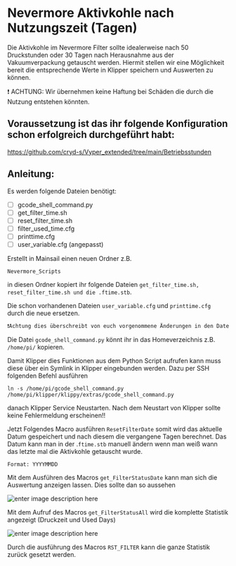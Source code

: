 # Nevermore Aktivkohle nach Nutzungszeit (Tagen)

Die Aktivkohle im Nevermore Filter sollte idealerweise nach 50 Druckstunden oder 30 Tagen nach Herausnahme aus der Vakuumverpackung getauscht werden.
Hiermit stellen wir eine Möglichkeit bereit die entsprechende Werte in Klipper speichern und Auswerten zu können.

❗ ACHTUNG: Wir übernehmen keine Haftung bei Schäden die durch die Nutzung entstehen könnten.


## Voraussetzung ist das ihr folgende Konfiguration schon erfolgreich durchgeführt habt:
https://github.com/cryd-s/Vyper_extended/tree/main/Betriebsstunden


## **Anleitung:**
 
 Es werden folgende Dateien benötigt:

 - [ ] gcode_shell_command.py
 - [ ] get_filter_time.sh
 - [ ] reset_filter_time.sh
 - [ ] filter_used_time.cfg
 - [ ] printtime.cfg
 - [ ] user_variable.cfg (angepasst)

Erstellt in Mainsail einen neuen Ordner z.B. 

    Nevermore_Scripts

 in diesen Ordner kopiert ihr folgende Dateien
 `get_filter_time.sh, reset_filter_time.sh und die .ftime.stb`.

Die schon vorhandenen Dateien `user_variable.cfg` und `printtime.cfg` durch die neue ersetzen.
```diff
❗Achtung dies überschreibt von euch vorgenommene Änderungen in den Dateien ❗
````


Die Datei `gcode_shell_command.py` könnt ihr in das Homeverzeichnis z.B. `/home/pi/` kopieren.

Damit Klipper dies Funktionen aus dem Python Script aufrufen kann muss diese über ein Symlink in Klipper eingebunden werden. Dazu per SSH folgenden Befehl ausführen

    ln -s /home/pi/gcode_shell_command.py /home/pi/klipper/klippy/extras/gcode_shell_command.py

danach Klipper Service Neustarten.
Nach dem Neustart von Klipper sollte keine Fehlermeldung erscheinen!!

Jetzt Folgendes Macro ausführen `ResetFilterDate` somit wird das aktuelle Datum gespeichert und nach diesem die vergangene Tagen berechnet.
Das Datum kann man in der .`ftime.stb` manuell ändern wenn man weiß wann das letzte mal die Aktivkohle getauscht wurde. 

    Format: YYYYMMDD

Mit dem Ausführen des Macros `get_FilterStatusDate` kann man sich die Auswertung anzeigen lassen.
Dies sollte dan so aussehen

![enter image description here](https://github.com/chefe82/Klipper/blob/main/Nevermore/Used_Time/Pictures/nevermore_status.png?raw=true)
		
Mit dem Aufruf des Macros `get_FilterStatusAll` wird die komplette Statistik angezeigt (Druckzeit und Used Days)

![enter image description here](https://github.com/chefe82/Klipper/raw/main/Nevermore/Used_Time/Pictures/nevermore_status_all.png)

Durch die ausführung des Macros `RST_FILTER` kann die ganze Statistik zurück gesetzt werden.


    



 


